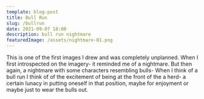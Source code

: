 ```yaml
---
template: blog-post
title: Bull Run
slug: /bullrun
date: 2021-09-07 18:00
description: bull run nightmare
featuredImage: /assets/nightmare-01.png
---
```

This is one of the first images I drew and was completely unplanned. When I first introspected on the imagery- it reminded me of a nightmare. But then again, a nightmare with some characters resembling bulls- When I think of a bull run I think of of the excitement of being at the front of the a herd- a certain lunacy in putting oneself in that position, maybe for enjoyment or maybe just to wear the bulls out.